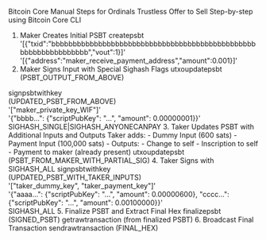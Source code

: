 Bitcoin Core Manual Steps for Ordinals Trustless Offer to Sell
Step-by-step using Bitcoin Core CLI
1. Maker Creates Initial PSBT
createpsbt \
  '[{"txid":"bbbbbbbbbbbbbbbbbbbbbbbbbbbbbbbbbbbbbbbbbbbbbbbbbbbbbbbbbbbbbbbb","vout":1}]' \
  '[{"address":"maker_receive_payment_address","amount":0.001}]'
2. Maker Signs Input with Special Sighash Flags
utxoupdatepsbt (PSBT_OUTPUT_FROM_ABOVE)

signpsbtwithkey \
  (UPDATED_PSBT_FROM_ABOVE) \
  '["maker_private_key_WIF"]' \
  '{"bbbb...": {"scriptPubKey": "...", "amount": 0.00000001}}' \
  SIGHASH_SINGLE|SIGHASH_ANYONECANPAY
3. Taker Updates PSBT with Additional Inputs and Outputs
Taker adds: - Dummy Input (600 sats) - Payment Input (100,000 sats) - Outputs: - Change to self - Inscription to self - Payment to maker (already present)
utxoupdatepsbt (PSBT_FROM_MAKER_WITH_PARTIAL_SIG)
4. Taker Signs with SIGHASH_ALL
signpsbtwithkey \
  (UPDATED_PSBT_WITH_TAKER_INPUTS) \
  '["taker_dummy_key", "taker_payment_key"]' \
  '{"aaaa...": {"scriptPubKey": "...", "amount": 0.00000600}, "cccc...": {"scriptPubKey": "...", "amount": 0.00100000}}' \
  SIGHASH_ALL
5. Finalize PSBT and Extract Final Hex
finalizepsbt (SIGNED_PSBT)
getrawtransaction (from finalized PSBT)
6. Broadcast Final Transaction
sendrawtransaction (FINAL_HEX)
